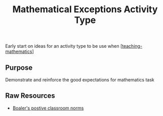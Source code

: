 ﻿---
backlinks:
- title: Activity focused mathematics teaching (design for learning)
  url: /memex/sense/Teaching/Mathematics/activity-types/activity-centered-math-teaching.html
title: Mathematical Exceptions Activity Type
---
Early start on ideas for an activity type to be use when [[teaching-mathematics]]


## Purpose

Demonstrate and reinforce the good expectations for mathematics task

## Raw Resources

- [Boaler's postive classroom norms](http://www.youcubed.org/wp-content/uploads/Positive-Classroom-Norms2.pdf)



[//begin]: # "Autogenerated link references for markdown compatibility"
[teaching-mathematics]: ../teaching-mathematics "Teaching Mathematics"
[//end]: # "Autogenerated link references"